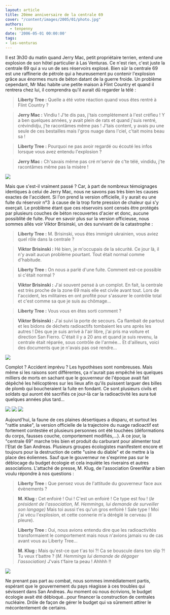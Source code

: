 ```yaml
---
layout: article
title: 20ème anniversaire de la centrale 69
cover: "/content/images/2005/01/photo.jpg"
authors:
  - tenpenny
date: '2006-05-01 00:00:00'
tags:
- las-venturas
---
```


Il est 3h30 du matin quand Jerry Mac, petit propriétaire terrien,&nbsp;entend une explosion de son hôtel particulier à Las Venturas. Ce n'est rien, c'est juste la centrale 69 qui a vu un de ses réservoirs explosé. Bien sûr la centrale 69 est une&nbsp;raffinerie de pétrole&nbsp;qui a heureusement pu contenir l'explosion grâce aux énormes murs de béton datant de la guerre froide. Un problème cependant, Mr Mac habite une petite maison à Flint Country et quand il rentrera chez lui, il comprendra qu'il aurait dû regarder la télé :

> **Liberty Tree :** Quelle a été votre réaction quand vous êtes rentré à Flint Country ?

> **Jerry Mac :** Vindiu ! J'te dis pas, j'tais complètement à l'est créfieu ! Y a ben quelques années, y avait plein de rats&nbsp;et quand j'suis rentré, crévindidju, j'te racontâmes même pas ! J'tais content, y avais pu une seule de ces bestailles mais l'gros nuage dans l'ciel, c'tait moins beau sa !

> **Liberty Tree :** Pourquoi ne pas avoir regardé ou écouté&nbsp;les infos lorsque vous avez entendu l'explosion ?

> **Jerry Mac :** Ch'savais même pas cré m'servir de c'te télé, vindidu, j'te racontâmes même pas la misère !

![](/content/images/2005/01/usine1.jpg)

Mais que s'est-il vraiment passé&nbsp;? Car, à part de nombreux témoignages identiques à celui de Jerry Mac, nous ne savons pas très bien les causes exactes de l'accident. Si l'on prend la version officielle, il y aurait eu une fuite du réservoir n°3&nbsp; à cause de la trop forte pression de chaleur qui s'y exerçait. Le problème étant que&nbsp;ces réservoirs&nbsp;sont censés être protégés par plusieurs couches de béton recouvertes d'acier et donc, aucune possiblité de fuite. Pour en savoir plus sur la version officieuse, nous sommes allés voir Viktor Brisinski, un des survivant de la catastrophe :

> **Liberty Tree :** M. Brisinski, vous êtes immigré ukrainien, vous aviez quel rôle dans la centrale ?

> **Viktor Brisinski :** Hé bien, je m'occupais de la sécurité. Ce jour là, il n'y avait aucun problème pourtant. Tout était normal comme d'habitude.

> **Liberty Tree :** On nous a parlé d'une fuite. Comment est-ce possible si c'était normal ?

> **Viktor Brisinski :** J'ai souvent pensé à un complot. En fait, la centrale est très proche de la zone 69 mais elle est civile avant tout. Lors de l'accident, les militaires en ont profité pour s'assurer le contrôle total et c'est comme sa que je suis au chômage...

> **Liberty Tree :** Vous vous en êtes sorti comment ?

> **Viktor Brisinski :** J'ai suivi la porte de secours. Ca flambait de partout et les bidons de déchets radioactifs tombaient les uns après les autres ! Dès que je suis arrivé à l'air libre, j'ai pris ma voiture et direction San Fierro. C'était il y a 20 ans et quand je suis revenu, la centrale était réparée, sous contrôle de l'armée... Et d'ailleurs, voici des documents que je n'avais pas osé rendre...

![](/content/images/2005/01/dossier.jpg)

Complot ? Accident imprévu ? Les hypothèses sont nombreuses. Mais même si les raisons sont différentes, ça n'aurait pas empêché les quelques milliers de morts en sachant que le gouverneur de l'époque avait fait dépêché les hélicoptères sur les lieux afin qu'ils puissent larguer des billes de plomb qui boucheraient la fuite en fondant. Ce sont plusieurs civils et soldats qui auront été sacrifiés ce jour-là car la radioactivité les aura tué quelques années plus tard...

![](/content/images/2005/01/plaine1.jpg)
![](/content/images/2005/01/plaine2.jpg)
![](/content/images/2005/01/zombi.jpg)

Aujourd'hui, la faune de ces plaines désertiques a disparu, et surtout les "rattle snake",&nbsp;la version officielle de la trajectoire du nuage radioactif&nbsp;est fortement contestée et plusieurs personnes ont été touchées (déformations du corps, fausses couche, comportement modifiés,...). A ce jour, la "centrale 69" marche très bien et produit du carburant pour alimenter tout l'Etat de San Andreas. Plusieurs groupes écologistes manifestent encore et toujours pour la destruction de cette "usine du diable" et de mettre à la place des éoliennes.&nbsp;Sauf que le gouverneur ne s'exprime pas sur le déblocage du budget écologie et cela inquiète les riverains et autres associations. L'attaché de presse, M.&nbsp;Klug,&nbsp;de l'association GreenWar a bien voulu répondre à nos questions :

> **Liberty Tree :** Que pensez vous de l'attitude du gouverneur face aux évènements ?

> **M. Klug :** Cet enfoiré ! Oui ! C'est un enfoiré ! Ce type est fou ! (_le président de l'association, M. Hemmings, lui demande de surveiller son langage)_ Mais toi aussi t'es qu'un gros enfoiré ! Sale type ! Moi j'ai vécu l'explosion, et cette connerie m'a déréglé le cerveau (il pleure).

> **Liberty Tree :** Oui, nous avions entendu dire que les radioactivités transformaient le comportement mais nous n'avions jamais vu de cas avant vous au Liberty Tree...

> **M. Klug :** Mais qu'est-ce que t'as toi ?!&nbsp;Ca se&nbsp;bouscule dans ton slip ?! Tu veux t'battre ? (_M. Hemmings lui demande de dégager l'association)_ J'vais t'faire ta peau ! Ahhhh !!

![](/content/images/2005/01/usine.jpg)

Ne prenant pas part au combat, nous sommes immédiatement partis, espérant que le gouvernement du pays réagisse à ces troubles qui sévissent dans San Andreas. Au moment où nous écrivions, le budget écologie avait été débloqué...pour financer la construction de centrales nucléaire. Drôle de façon de gérer le budget qui va sûrement attirer le mécontentement de certains.